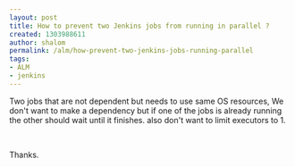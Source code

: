 ```yaml
---
layout: post
title: How to prevent two Jenkins jobs from running in parallel ?
created: 1303988611
author: shalom
permalink: /alm/how-prevent-two-jenkins-jobs-running-parallel
tags:
- ALM
- jenkins
---
```

<p>Two jobs that are not dependent but needs to use same OS resources, We don't want to make a dependency but if one of the jobs is already running the other should wait until it finishes. also don't want to limit executors to 1.</p>
<p>&nbsp;</p>
<p>Thanks.</p>
